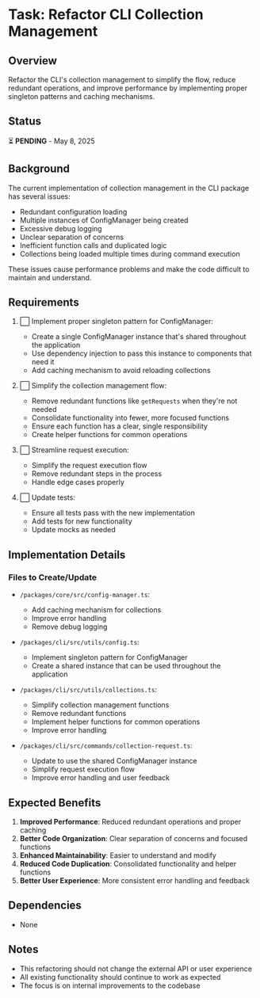 # Task: Refactor CLI Collection Management

## Overview
Refactor the CLI's collection management to simplify the flow, reduce redundant operations, and improve performance by implementing proper singleton patterns and caching mechanisms.

## Status
⏳ **PENDING** - May 8, 2025

## Background
The current implementation of collection management in the CLI package has several issues:
- Redundant configuration loading
- Multiple instances of ConfigManager being created
- Excessive debug logging
- Unclear separation of concerns
- Inefficient function calls and duplicated logic
- Collections being loaded multiple times during command execution

These issues cause performance problems and make the code difficult to maintain and understand.

## Requirements

1. ⬜️ Implement proper singleton pattern for ConfigManager:
   - Create a single ConfigManager instance that's shared throughout the application
   - Use dependency injection to pass this instance to components that need it
   - Add caching mechanism to avoid reloading collections

2. ⬜️ Simplify the collection management flow:
   - Remove redundant functions like `getRequests` when they're not needed
   - Consolidate functionality into fewer, more focused functions
   - Ensure each function has a clear, single responsibility
   - Create helper functions for common operations

3. ⬜️ Streamline request execution:
   - Simplify the request execution flow
   - Remove redundant steps in the process
   - Handle edge cases properly

4. ⬜️ Update tests:
   - Ensure all tests pass with the new implementation
   - Add tests for new functionality
   - Update mocks as needed

## Implementation Details

### Files to Create/Update

- `/packages/core/src/config-manager.ts`:
  - Add caching mechanism for collections
  - Improve error handling
  - Remove debug logging

- `/packages/cli/src/utils/config.ts`:
  - Implement singleton pattern for ConfigManager
  - Create a shared instance that can be used throughout the application

- `/packages/cli/src/utils/collections.ts`:
  - Simplify collection management functions
  - Remove redundant functions
  - Implement helper functions for common operations
  - Improve error handling

- `/packages/cli/src/commands/collection-request.ts`:
  - Update to use the shared ConfigManager instance
  - Simplify request execution flow
  - Improve error handling and user feedback

## Expected Benefits

1. **Improved Performance**: Reduced redundant operations and proper caching
2. **Better Code Organization**: Clear separation of concerns and focused functions
3. **Enhanced Maintainability**: Easier to understand and modify
4. **Reduced Code Duplication**: Consolidated functionality and helper functions
5. **Better User Experience**: More consistent error handling and feedback

## Dependencies
- None

## Notes
- This refactoring should not change the external API or user experience
- All existing functionality should continue to work as expected
- The focus is on internal improvements to the codebase
